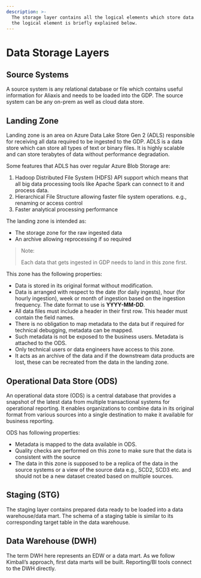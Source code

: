 ```yaml
---
description: >-
  The storage layer contains all the logical elements which store data. Each of
  the logical element is briefly explained below.
---
```


# Data Storage Layers

## Source Systems

A source system is any relational database or file which contains useful information for Aliaxis and needs to be loaded into the GDP. The source system can be any on-prem as well as cloud data store.

## Landing Zone

Landing zone is an area on Azure Data Lake Store Gen 2 \(ADLS\) responsible for receiving all data required to be ingested to the GDP. ADLS is a data store which can store all types of text or binary files. It is highly scalable and can store terabytes of data without performance degradation. 

Some features that ADLS has over regular Azure Blob Storage are:

1. Hadoop Distributed File System \(HDFS\) API support which means that all big data processing tools like Apache Spark can connect to it and process data.
2. Hierarchical File Structure allowing faster file system operations. e.g., renaming or access control
3. Faster analytical processing performance

The landing zone is intended as:

* The storage zone for the raw ingested data
* An archive allowing reprocessing if so required

> Note: 
>
> Each data that gets ingested in GDP needs to land in this zone first.

This zone has the following properties:

* Data is stored in its original format without modification.
* Data is arranged with respect to the date \(for daily ingests\), hour \(for hourly ingestion\), week or month of ingestion based on the ingestion frequency. The date format to use is **YYYY-MM-DD**.
* All data files must include a header in their first row. This header must contain the field names.
* There is no obligation to map metadata to the data but if required for technical debugging, metadata can be mapped.
* Such metadata is not be exposed to the business users. Metadata is attached to the ODS.
* Only technical users or data engineers have access to this zone.
* It acts as an archive of the data and if the downstream data products are lost, these can be recreated from the data in the landing zone.

## Operational Data Store \(ODS\)

An operational data store \(ODS\) is a central database that provides a snapshot of the latest data from multiple transactional systems for operational reporting. It enables organizations to combine data in its original format from various sources into a single destination to make it available for business reporting.

ODS has following properties:

* Metadata is mapped to the data available in ODS.
* Quality checks are performed on this zone to make sure that the data is consistent with the source
* The data in this zone is supposed to be a replica of the data in the source systems or a view of the source data e.g., SCD2, SCD3 etc. and should not be a new dataset created based on multiple sources.

## Staging \(STG\)

The staging layer contains prepared data ready to be loaded into a data warehouse/data mart. The schema of a staging table is similar to its corresponding target table in the data warehouse.

## Data Warehouse \(DWH\)

The term DWH here represents an EDW or a data mart. As we follow Kimball’s approach, first data marts will be built. Reporting/BI tools connect to the DWH directly.

